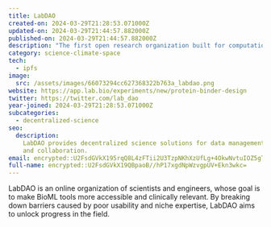 ```yaml
---
title: LabDAO
created-on: 2024-03-29T21:28:53.071000Z
updated-on: 2024-03-29T21:44:57.882000Z
published-on: 2024-03-29T21:44:57.882000Z
description: "The first open research organization built for computational life sciences"
category: science-climate-space
tech:
  - ipfs
image:
  src: /assets/images/66073294cc627368322b763a_labdao.png
website: https://app.lab.bio/experiments/new/protein-binder-design
twitter: https://twitter.com/lab_dao
year-joined: 2024-03-29T21:28:53.071000Z
subcategories:
  - decentralized-science
seo:
  description:
    LabDAO provides decentralized science solutions for data management
    and collaboration.
email: encrypted::U2FsdGVkX195rqQ8L4zFTii2U3TzpNKhXzUfLg+4OkwNvtuIOZ5gTBMmSGsIEptE
full-name: encrypted::U2FsdGVkX19QBpaoB//hP17xgdNpWzvgpUV+Ekn3wkc=
---
```


LabDAO is an online organization of scientists and engineers, whose goal is to make BioML tools more accessible and clinically relevant. By breaking down barriers caused by poor usability and niche expertise, LabDAO aims to unlock progress in the field.
